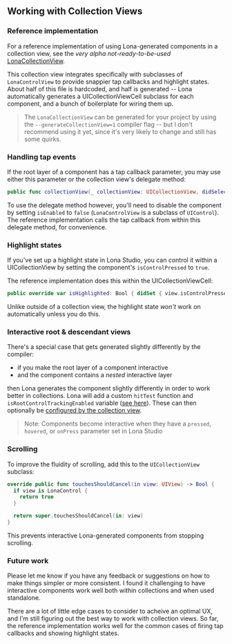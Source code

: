 ## Working with Collection Views

### Reference implementation

For a reference implementation of using Lona-generated components in a collection view, see the _very alpha not-ready-to-be-used_ [LonaCollectionView](https://github.com/airbnb/Lona/blob/master/examples/generated/test/swift/LonaCollectionView.swift).

This collection view integrates specifically with subclasses of `LonaControlView` to provide snappier tap callbacks and highlight states. About half of this file is hardcoded, and half is generated -- Lona automatically generates a UICollectionViewCell subclass for each component, and a bunch of boilerplate for wiring them up.

> The `LonaCollectionView` can be generated for your project by using the `--generateCollectionView=1` compiler flag -- but I don't recommend using it yet, since it's very likely to change and still has some quirks.

### Handling tap events

If the root layer of a component has a tap callback parameter, you may use either this parameter or the collection view's delegate method:

```swift
public func collectionView(_ collectionView: UICollectionView, didSelectItemAt indexPath: IndexPath)
```

To use the delegate method however, you'll need to disable the component by setting `isEnabled` to `false` (`LonaControlView` is a subclass of `UIControl`). The reference implementation calls the tap callback from within this delegate method, for convenience.

### Highlight states

If you've set up a highlight state in Lona Studio, you can control it within a UICollectionView by setting the component's `isControlPressed` to `true`.

The reference implementation does this within the UICollectionViewCell:

```swift
public override var isHighlighted: Bool { didSet { view.isControlPressed = isHighlighted }
```

Unlike outside of a collection view, the highlight state _won't_ work on automatically unless you do this.

### Interactive root & descendant views

There's a special case that gets generated slightly differently by the compiler:

- if you make the root layer of a component interactive
- and the component contains a _nested_ interactive layer

then Lona generates the component slightly differently in order to work better in collections. Lona will add a custom `hitTest` function and `isRootControlTrackingEnabled` variable ([see here](https://github.com/airbnb/Lona/blob/dc8d6e39bf43756424a5f2e8a4a6568ac44620a9/examples/generated/test/swift/interactivity/PressableRootView.swift#L145-L152)). These can then optionally be [configured by the collection view](https://github.com/airbnb/Lona/blob/master/examples/generated/test/swift/LonaCollectionView.swift#L307).

> Note: Components become interactive when they have a `pressed`, `hovered`, or `onPress` parameter set in Lona Studio

### Scrolling

To improve the fluidity of scrolling, add this to the `UICollectionView` subclass:

```swift
override public func touchesShouldCancel(in view: UIView) -> Bool {
  if view is LonaControl {
    return true
  }

  return super.touchesShouldCancel(in: view)
}
```

This prevents interactive Lona-generated components from stopping scrolling.

### Future work

Please let me know if you have any feedback or suggestions on how to make things simpler or more consistent. I found it challenging to have interactive components work well both within collections and when used standalone.

There are a lot of little edge cases to consider to acheive an optimal UX, and I'm still figuring out the best way to work with collection views. So far, the reference implementation works well for the common cases of firing tap callbacks and showing highlight states.
